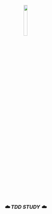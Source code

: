 <div align="center">
  <img src="https://user-images.githubusercontent.com/50178026/159714572-6ec0fdca-2ce1-4611-8d27-c53e10b32fd5.png" width="16%" height="16%"/>
 <h3> 
 <i>☁️ TDD STUDY ☁️ </i> 
 </h3>
</div>  
